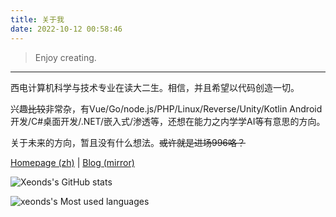 ```yaml
---
title: 关于我
date: 2022-10-12 00:58:46
---
```


>Enjoy creating.

---

西电计算机科学与技术专业在读大二生。相信，并且希望以代码创造一切。

兴趣~~比较~~非常杂，有Vue/Go/node.js/PHP/Linux/Reverse/Unity/Kotlin Android开发/C#桌面开发/.NET/嵌入式/渗透等，还想在能力之内学学AI等有意思的方向。

关于未来的方向，暂且没有什么想法。~~或许就是进场996咯？~~

[Homepage (zh)](http://www.jiujiuer.xyz) | [Blog (mirror)](http://www.jiujiuer.xyz:8765/)

![Xeonds's GitHub stats](https://github-readme-stats.vercel.app/api?username=xeonds)

![xeonds's Most used languages](https://github-readme-stats.vercel.app/api/top-langs/?username=xeonds&layout=compact&hide_border=true&langs_count=16)
